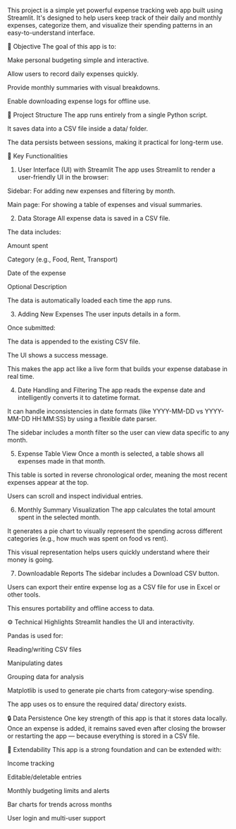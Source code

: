 This project is a simple yet powerful expense tracking web app built using Streamlit. It's designed to help users keep track of their daily and monthly expenses, categorize them, and visualize their spending patterns in an easy-to-understand interface.

🎯 Objective
The goal of this app is to:

Make personal budgeting simple and interactive.

Allow users to record daily expenses quickly.

Provide monthly summaries with visual breakdowns.

Enable downloading expense logs for offline use.

🧱 Project Structure
The app runs entirely from a single Python script.

It saves data into a CSV file inside a data/ folder.

The data persists between sessions, making it practical for long-term use.

📌 Key Functionalities
1. User Interface (UI) with Streamlit
The app uses Streamlit to render a user-friendly UI in the browser:

Sidebar: For adding new expenses and filtering by month.

Main page: For showing a table of expenses and visual summaries.

2. Data Storage
All expense data is saved in a CSV file.

The data includes:

Amount spent

Category (e.g., Food, Rent, Transport)

Date of the expense

Optional Description

The data is automatically loaded each time the app runs.

3. Adding New Expenses
The user inputs details in a form.

Once submitted:

The data is appended to the existing CSV file.

The UI shows a success message.

This makes the app act like a live form that builds your expense database in real time.

4. Date Handling and Filtering
The app reads the expense date and intelligently converts it to datetime format.

It can handle inconsistencies in date formats (like YYYY-MM-DD vs YYYY-MM-DD HH:MM:SS) by using a flexible date parser.

The sidebar includes a month filter so the user can view data specific to any month.

5. Expense Table View
Once a month is selected, a table shows all expenses made in that month.

This table is sorted in reverse chronological order, meaning the most recent expenses appear at the top.

Users can scroll and inspect individual entries.

6. Monthly Summary Visualization
The app calculates the total amount spent in the selected month.

It generates a pie chart to visually represent the spending across different categories (e.g., how much was spent on food vs rent).

This visual representation helps users quickly understand where their money is going.

7. Downloadable Reports
The sidebar includes a Download CSV button.

Users can export their entire expense log as a CSV file for use in Excel or other tools.

This ensures portability and offline access to data.

⚙️ Technical Highlights
Streamlit handles the UI and interactivity.

Pandas is used for:

Reading/writing CSV files

Manipulating dates

Grouping data for analysis

Matplotlib is used to generate pie charts from category-wise spending.

The app uses os to ensure the required data/ directory exists.

🔒 Data Persistence
One key strength of this app is that it stores data locally. Once an expense is added, it remains saved even after closing the browser or restarting the app — because everything is stored in a CSV file.

🧩 Extendability
This app is a strong foundation and can be extended with:

Income tracking

Editable/deletable entries

Monthly budgeting limits and alerts

Bar charts for trends across months

User login and multi-user support

